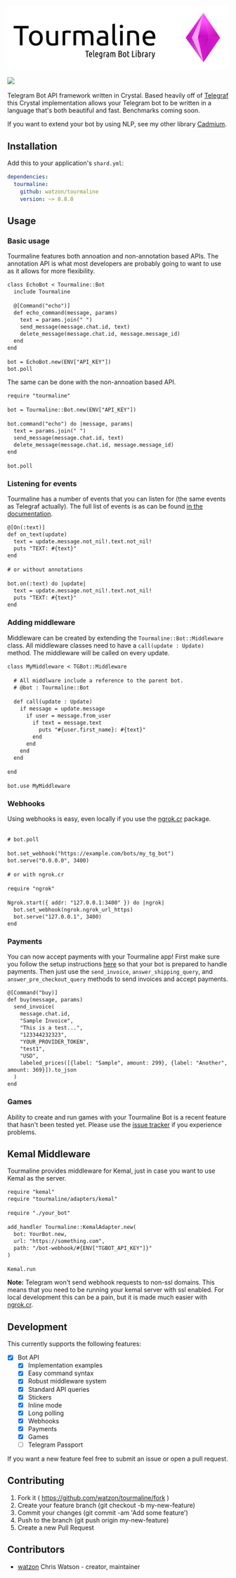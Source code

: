 ![Header Image](img/header.png)

<a href="https://patreon.com/watzon"><img src="https://img.shields.io/endpoint.svg?url=https%3A%2F%2Fshieldsio-patreon.herokuapp.com%2Fwatzon%2Fpledgesssss&style=for-the-badge" /></a>

Telegram Bot API framework written in Crystal. Based heavily off of [Telegraf](http://telegraf.js.org) this Crystal implementation allows your Telegram bot to be written in a language that's both beautiful and fast. Benchmarks coming soon.

If you want to extend your bot by using NLP, see my other library [Cadmium](https://github.com/watzon/cadmium).

## Installation

Add this to your application's `shard.yml`:

```yaml
dependencies:
  tourmaline:
    github: watzon/tourmaline
    version: ~> 0.8.0
```

## Usage

### Basic usage

Tourmaline features both annoation and non-annotation based APIs. The annotation API is what most developers are probably going to want to use as it allows for more flexibility.

```crystal
class EchoBot < Tourmaline::Bot
  include Tourmaline

  @[Command("echo")]
  def echo_command(message, params)
    text = params.join(" ")
    send_message(message.chat.id, text)
    delete_message(message.chat.id, message.message_id)
  end
end

bot = EchoBot.new(ENV["API_KEY"])
bot.poll

```

The same can be done with the non-annoation based API.

```crystal
require "tourmaline"

bot = Tourmaline::Bot.new(ENV["API_KEY"])

bot.command("echo") do |message, params|
  text = params.join(" ")
  send_message(message.chat.id, text)
  delete_message(message.chat.id, message.message_id)
end

bot.poll
```

### Listening for events

Tourmaline has a number of events that you can listen for (the same events as Telegraf actually). The full list of events is as can be found [in the documentation](https://watzon.github.io/tourmaline/Tourmaline/UpdateAction.html).

```crystal
@[On(:text)]
def on_text(update)
  text = update.message.not_nil!.text.not_nil!
  puts "TEXT: #{text}"
end

# or without annotations

bot.on(:text) do |update|
  text = update.message.not_nil!.text.not_nil!
  puts "TEXT: #{text}"
end
```

### Adding middleware

Middleware can be created by extending the `Tourmaline::Bot::Middleware` class. All middleware classes need to have a `call(update : Update)` method. The middleware will be called on every update.

```crystal
class MyMiddleware < TGBot::Middleware

  # All middlware include a reference to the parent bot.
  # @bot : Tourmaline::Bot

  def call(update : Update)
    if message = update.message
      if user = message.from_user
        if text = message.text
          puts "#{user.first_name}: #{text}"
        end
      end
    end
  end

end

bot.use MyMiddleware
```

### Webhooks

Using webhooks is easy, even locally if you use the [ngrok.cr](https://github.com/watzon/ngrok.cr) package.

```crystal

# bot.poll

bot.set_webhook("https://example.com/bots/my_tg_bot")
bot.serve("0.0.0.0", 3400)

# or with ngrok.cr

require "ngrok"

Ngrok.start({ addr: "127.0.0.1:3400" }) do |ngrok|
  bot.set_webhook(ngrok.ngrok_url_https)
  bot.serve("127.0.0.1", 3400)
end
```

### Payments

You can now accept payments with your Tourmaline app! First make sure you follow the setup instructions [here](https://core.telegram.org/bots/payments) so that your bot is prepared to handle payments. Then just use the `send_invoice`, `answer_shipping_query`, and `answer_pre_checkout_query` methods to send invoices and accept payments.

```crystal
@[Command("buy)]
def buy(message, params)
  send_invoice(
    message.chat.id,
    "Sample Invoice",
    "This is a test...",
    "123344232323",
    "YOUR_PROVIDER_TOKEN",
    "test1",
    "USD",
    labeled_prices([{label: "Sample", amount: 299}, {label: "Another", amount: 369}]).to_json
  )
end
```

### Games

Ability to create and run games with your Tourmaline Bot is a recent feature that hasn't been tested yet. Please use the [issue tracker](https://github.com/watzon/tourmaline/issues) if you experience problems.

## Kemal Middleware

Tourmaline provides middleware for Kemal, just in case you want to use Kemal as the server.

```crystal
require "kemal"
require "tourmaline/adapters/kemal"

require "./your_bot"

add_handler Tourmaline::KemalAdapter.new(
  bot: YourBot.new,
  url: "https://something.com",
  path: "/bot-webhook/#{ENV["TGBOT_API_KEY"]}"
)

Kemal.run
```

**Note:** Telegram won't send webhook requests to non-ssl domains. This means that you need to be running your kemal server with ssl enabled. For local development this can be a pain, but it is made much easier with [ngrok.cr](https://github.com/watzon/ngrok.cr).

## Development

This currently supports the following features:

- [x] Bot API
  - [x] Implementation examples
  - [x] Easy command syntax
  - [x] Robust middleware system
  - [x] Standard API queries
  - [x] Stickers
  - [x] Inline mode
  - [x] Long polling
  - [x] Webhooks
  - [x] Payments
  - [x] Games
  - [ ] Telegram Passport

If you want a new feature feel free to submit an issue or open a pull request.

## Contributing

1. Fork it ( https://github.com/watzon/tourmaline/fork )
2. Create your feature branch (git checkout -b my-new-feature)
3. Commit your changes (git commit -am 'Add some feature')
4. Push to the branch (git push origin my-new-feature)
5. Create a new Pull Request

## Contributors

- [watzon](https://github.com/watzon) Chris Watson - creator, maintainer
